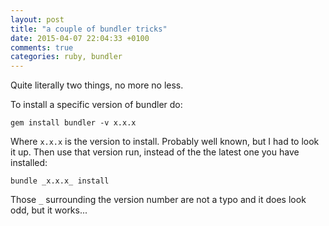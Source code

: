 ```yaml
---
layout: post
title: "a couple of bundler tricks"
date: 2015-04-07 22:04:33 +0100
comments: true
categories: ruby, bundler
---
```

Quite literally two things, no more no less. 

To install a specific version of bundler do:

```gem install bundler -v x.x.x```

Where `x.x.x` is the version to install. Probably well known, but I had to look it up. Then use that version run, instead of the the latest one you have installed:

```bundle _x.x.x_ install```

Those `_` surrounding the version number are not a typo and it does look odd, but it works... 

